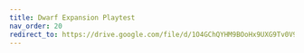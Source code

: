 ```yaml
---
title: Dwarf Expansion Playtest
nav_order: 20
redirect_to: https://drive.google.com/file/d/1O4GChQYHM9BOoHx9UXG9Tv0V92_4qA6w/view?usp=share_link
---
```

